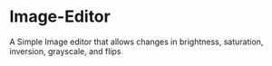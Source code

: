 # Image-Editor
 A Simple Image editor that allows changes in brightness, saturation, inversion, grayscale, and flips
